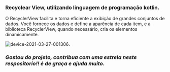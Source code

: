 ### Recyclear View, utilizando linguagem de programação kotlin.

O RecyclerView facilita e torna eficiente a exibição de grandes conjuntos de dados. Você fornece os dados e define a aparência de cada item, e a biblioteca RecyclerView, quando necessário, cria os elementos dinamicamente.

![device-2021-03-27-001306](https://user-images.githubusercontent.com/72363971/112708642-e519af80-8e91-11eb-8ef5-b548cbf76194.png).

### _Gostou do projeto, contribua com uma estrela neste respositorio!! é de graça e ajuda muito_.


